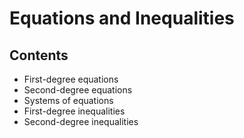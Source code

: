 # Equations and Inequalities

## Contents

 - First-degree equations
 - Second-degree equations
 - Systems of equations
 - First-degree inequalities
 - Second-degree inequalities
